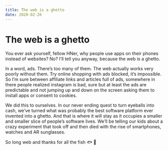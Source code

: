 ```yaml
---
title: The web is a ghetto
date: 2020-02-26
---
```


# The web is a ghetto

You ever ask yourself, fellow HNer, why people use apps on their phones instead of websites? No? I’ll tell you anyway, because the web is a ghetto.

In a word, ads. There’s too many of them. The web actually works very poorly without them. Try online shopping with ads blocked, it’s impossible. So I’m sure between affiliate links and articles full of ads, somewhere in there people realized instagram is bad, sure but at least the ads are predictable and not jumping up and down on the screen asking them to install apps or consent to cookies.

We did this to ourselves. In our never ending quest to turn eyeballs into cash, we’ve turned what was probably the best software platform ever invented into a ghetto. And that is where it will stay as it occupies a smaller and smaller slice of people’s software lives. We’ll be telling our kids about a crazy experiment that took off and then died with the rise of smartphones, watches and AR sunglasses.

So long web and thanks for all the fish 🐟 🐠
